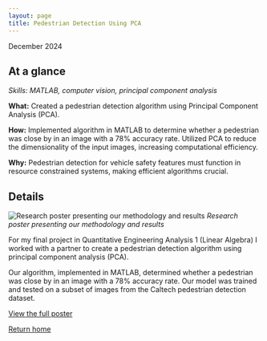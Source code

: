 ```yaml
---
layout: page
title: Pedestrian Detection Using PCA
---
```


December 2024

## At a glance

_Skills: MATLAB, computer vision, principal component analysis_

**What:** Created a pedestrian detection algorithm using Principal Component Analysis (PCA).

**How:** Implemented algorithm in MATLAB to determine whether a pedestrian was close by in an image with a 78% accuracy rate. Utilized PCA to reduce the dimensionality of the input images, increasing computational efficiency.

**Why:** Pedestrian detection for vehicle safety features must function in resource constrained systems, making efficient algorithms crucial.

## Details

![Research poster presenting our methodology and results]({{site.url}}/assets/images/ped-1.jpg)
_Research poster presenting our methodology and results_

For my final project in Quantitative Engineering Analysis 1 (Linear Algebra) I worked with a partner to create a pedestrian detection algorithm using principal component analysis (PCA).

Our algorithm, implemented in MATLAB, determined whether a pedestrian was close by in an image with a 78% accuracy rate. Our model was trained and tested on a subset of images from the Caltech pedestrian detection dataset.

<p><a href="{{site.url}}/assets/pdfs/pedestrian_detection_poster.pdf" target="_blank">View the full poster</a></p>

[Return home]({{site.url}})
